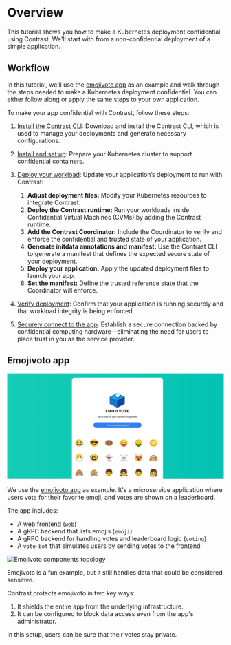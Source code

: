 # Overview

This tutorial shows you how to make a Kubernetes deployment confidential using Contrast.
We'll start with from a non-confidential deployment of a simple application.

## Workflow

In this tutorial, we’ll use the [emojivoto app](#emojivoto-app) as an example and walk through the steps needed to make a Kubernetes deployment confidential.
You can either follow along or apply the same steps to your own application.

To make your app confidential with Contrast, follow these steps:

1. [Install the Contrast CLI](../howto/install-cli.md):
   Download and install the Contrast CLI, which is used to manage your deployments and generate necessary configurations.

2. [Install and set up](../howto/cluster-setup/bare-metal.md):
   Prepare your Kubernetes cluster to support confidential containers.

3. [Deploy your workload](./deployment):
   Update your application’s deployment to run with Contrast:

   1. **Adjust deployment files:** Modify your Kubernetes resources to integrate Contrast.
   2. **Deploy the Contrast runtime:** Run your workloads inside Confidential Virtual Machines (CVMs) by adding the Contrast runtime.
   3. **Add the Contrast Coordinator:** Include the Coordinator to verify and enforce the confidential and trusted state of your application.
   4. **Generate initdata annotations and manifest:** Use the Contrast CLI to generate a manifest that defines the expected secure state of your deployment.
   5. **Deploy your application:** Apply the updated deployment files to launch your app.
   6. **Set the manifest:** Define the trusted reference state that the Coordinator will enforce.

4. [Verify deployment](./deployment.md#7-verify-deployment):
   Confirm that your application is running securely and that workload integrity is being enforced.

5. [Securely connect to the app](./deployment.md#8-connect-securely-to-the-frontend):
   Establish a secure connection backed by confidential computing hardware—eliminating the need for users to place trust in you as the service provider.

## Emojivoto app

![Screenshot of the Emojivoto UI](../_media/emoijvoto.png)

We use the [emojivoto app](https://github.com/BuoyantIO/emojivoto) as example.
It's a microservice application where users vote for their favorite emoji, and votes are shown on a leaderboard.

The app includes:

- A web frontend (`web`)
- A gRPC backend that lists emojis (`emoji`)
- A gRPC backend for handling votes and leaderboard logic (`voting`)
- A `vote-bot` that simulates users by sending votes to the frontend

![Emojivoto components topology](https://raw.githubusercontent.com/BuoyantIO/emojivoto/e490d5789086e75933a474b22f9723fbfa0b29ba/assets/emojivoto-topology.png)

Emojivoto is a fun example, but it still handles data that could be considered sensitive.

Contrast protects emojivoto in two key ways:

1. It shields the entire app from the underlying infrastructure.
2. It can be configured to block data access even from the app's administrator.

In this setup, users can be sure that their votes stay private.
